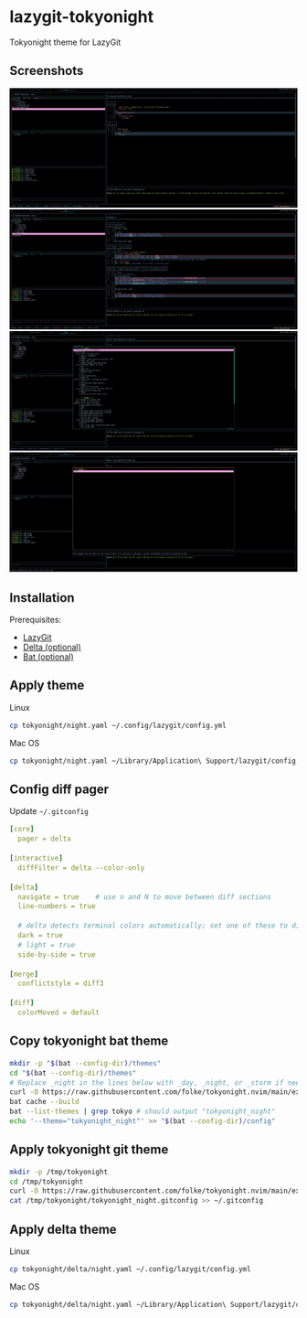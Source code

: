 # lazygit-tokyonight

Tokyonight theme for LazyGit

## Screenshots

![alt](/assets/lazygit.png)
![alt](/assets/tokyonight.png)
![alt](/assets/help.png)
![alt](/assets/menu.png)

## Installation

Prerequisites:

- [LazyGit](https://github.com/jesseduffield/lazygit)
- [Delta (optional)](https://github.com/dandavison/delta)
- [Bat (optional)](https://github.com/sharkdp/bat)

## Apply theme

Linux

```bash
cp tokyonight/night.yaml ~/.config/lazygit/config.yml
```

Mac OS

```bash
cp tokyonight/night.yaml ~/Library/Application\ Support/lazygit/config.yml
```

## Config diff pager

Update `~/.gitconfig`

```yaml
[core]
  pager = delta

[interactive]
  diffFilter = delta --color-only

[delta]
  navigate = true    # use n and N to move between diff sections
  line-numbers = true

  # delta detects terminal colors automatically; set one of these to disable auto-detection
  dark = true
  # light = true
  side-by-side = true

[merge]
  conflictstyle = diff3

[diff]
  colorMoved = default
```

## Copy tokyonight bat theme

```bash
mkdir -p "$(bat --config-dir)/themes"
cd "$(bat --config-dir)/themes"
# Replace _night in the lines below with _day, _night, or _storm if needed.
curl -O https://raw.githubusercontent.com/folke/tokyonight.nvim/main/extras/sublime/tokyonight_night.tmTheme
bat cache --build
bat --list-themes | grep tokyo # should output "tokyonight_night"
echo '--theme="tokyonight_night"' >> "$(bat --config-dir)/config"

```

## Apply tokyonight git theme

```bash
mkdir -p /tmp/tokyonight
cd /tmp/tokyonight
curl -O https://raw.githubusercontent.com/folke/tokyonight.nvim/main/extras/delta/tokyonight_night.gitconfig
cat /tmp/tokyonight/tokyonight_night.gitconfig >> ~/.gitconfig
```

## Apply delta theme

Linux

```bash
cp tokyonight/delta/night.yaml ~/.config/lazygit/config.yml
```

Mac OS

```bash
cp tokyonight/delta/night.yaml ~/Library/Application\ Support/lazygit/config.yml
```
